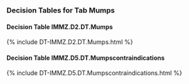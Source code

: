 ### Decision Tables for Tab  Mumps
#### Decision Table IMMZ.D2.DT.Mumps
{% include DT-IMMZ.D2.DT.Mumps.html %}
#### Decision Table IMMZ.D5.DT.Mumpscontraindications
{% include DT-IMMZ.D5.DT.Mumpscontraindications.html %}

